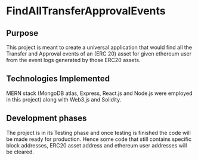 # FindAllTransferApprovalEvents

## Purpose

This project is meant to create a universal application that would find all the Transfer and Approval events of an (ERC 20) asset for given ethereum user from the event logs generated by those ERC20 assets.

## Technologies Implemented

MERN stack (MongoDB atlas, Express, React.js and Node.js were employed in this project) along with Web3.js and Solidity.

## Development phases

The project is in its Testing phase and once testing is finished the code will be made ready for production.
Hence some code that still contains specific block addresses, ERC20 asset address and ethereum user addresses will be cleared.

